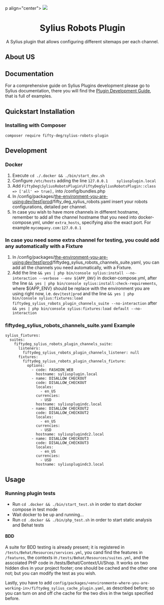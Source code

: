p align="center">
    <a href="https://sylius.com" target="_blank">
        <img src="https://demo.sylius.com/assets/shop/img/logo.png" />
    </a>
</p>

<h1 align="center">Sylius Robots Plugin</h1>

<p align="center">A Sylius plugin that allows configuring different sitemaps per each channel.</p>


## About US

<a href="https://www.linkedin.com/company/fiftydeg/" target="_blank" rel="nooperer noreferrer"><i class="fa fa-linkedin"></i></a>

## Documentation

For a comprehensive guide on Sylius Plugins development please go to Sylius documentation,
there you will find the <a href="https://docs.sylius.com/en/latest/plugin-development-guide/index.html">Plugin Development Guide</a>, that is full of examples.

## Quickstart Installation

### Installing with Composer

```
composer require fifty-deg/sylius-robots-plugin
```

## Development

### Docker

1. Execute `cd ./.docker && ./bin/start_dev.sh`
2. Configure `/etc/hosts` adding the line `127.0.0.1    syliusplugin.local`
3. Add `FiftyDeg\SyliusRobotsPlugin\FiftyDegSyliusRobotsPlugin::class => ['all' => true],` into /config/bundles.php 
4. In /config/packages/<the-environment-you-are-using:dev|test|prod>/fifty_deg_sylius_robots.yaml insert your robots configurations, detailed per channel.
5. In case you wish to have more channels in different hostname, remember to add all the channel hostname that you need into docker-compose.yml, under `extra_hosts`, specifying also the exact port. For example `mycompany.com:127.0.0.1`


### In case you need some extra channel for testing, you could add any automatically with a Fixture
1. In /config/packages/<the-environment-you-are-using:dev|test|prod>/fiftydeg_sylius_robots_channels_suite.yaml, you can add all the channels you need automatically, with a Fixture.
2. Add the line `&& yes | php bin/console sylius:install --no-interaction --verbose --env ${APP_ENV}` in docker-compose.yml, after the line `&& yes | php bin/console sylius:install:check-requirements`, where ${APP_ENV} should be replace with the environment you are using right now, i.e. `dev|test|prod`
and the line `&& yes | php bin/console sylius:fixtures:load fiftydeg_sylius_robots_plugin_channels_suite --no-interaction` after `&& yes | php bin/console sylius:fixtures:load default --no-interaction`


### fiftydeg_sylius_robots_channels_suite.yaml Example

```
sylius_fixtures:
  suites:
    fiftydeg_sylius_robots_plugin_channels_suite:
      listeners:
        fiftydeg_sylius_robots_plugin_channels_listener: null
      fixtures:
        fiftydeg_sylius_robots_plugin_channels_fixture:
          options:
            - code: FASHION_WEB
              hostname: syliusplugin.local
            - name: DISALLOW CHECKOUT
              code: DISALLOW_CHECKOUT
              locales:
                - en_US
              currencies:
                - USD
              hostname: syliusplugindc.local
            - name: DISALLOW CHECKOUT2
              code: DISALLOW_CHECKOUT2
              locales:
                - en_US
              currencies:
                - USD
              hostname: syliusplugindc2.local
            - name: DISALLOW CHECKOUT3
              code: DISALLOW_CHECKOUT3
              locales:
                - en_US
              currencies:
                - USD
              hostname: syliusplugindc3.local
```

## Usage

### Running plugin tests

  - Run `cd .docker && ./bin/start_test.sh` in order to start docker compose in test mode
  - Wait docker to be up and running...
  - Run `cd .docker && ./bin/php_test.sh` in order to start static analysis and Behat tests

#### BDD
A suite for BDD testing is already present; it is registered in `/tests/Behat/Resources/services.yml`, you cand find the features in `/features`, the contexts in `/tests/Behat/Resources/suites.yml`, and the asscoiated PHP code in /tests/Behat/Context/Ui/Shop.
It works on two hidden divs in your project footer; one should be cached and the other one not; but you can modify the test as you wish.

Lastly, you have to add `config/packages/<environmente-where-you-are-working-in>/fiftydeg_sylius_cache_plugin.yaml`, as described before; so you can turn on and off che cache for the two divs in thw twigs specified before.


